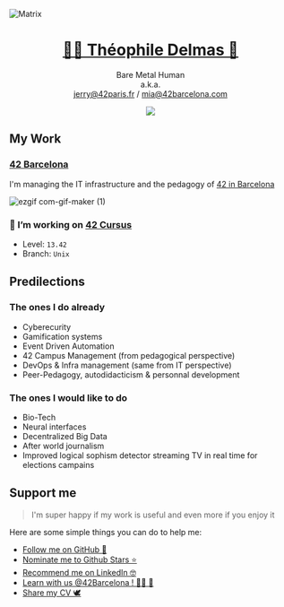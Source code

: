 ![Matrix](https://i.pinimg.com/originals/b4/e3/71/b4e371619042d1e80918d09904e90f7d.gif)

<h1 align='center'>
<a href="http://theophile.world">🧑‍💻 Théophile Delmas 🚀</a>
</h1>

<p align='center'>
  Bare Metal Human</br>
  a.k.a.</br>
  <a href="mailto:jerry@42paris.fr">jerry@42paris.fr</a> / <a href="mailto:mia@42barcelona.com">mia@42barcelona.com</a>
</p>

<p align='center'>  
  <a href="https://www.linkedin.com/in/théophile-delmas-92275b16b">
    <img src="https://img.shields.io/badge/linkedin-%230077B5.svg?&style=for-the-badge&logo=linkedin&logoColor=white" />
  </a>
</p>

## My Work

### [42 Barcelona](https://github.com/42Barcelona)

I'm managing the IT infrastructure and the pedagogy of [42 in Barcelona](https://github.com/42Barcelona)

![ezgif com-gif-maker (1)](https://user-images.githubusercontent.com/49293011/184696364-ed63db8f-be70-4ab2-a116-447432bdc0e2.gif)


### 🔭 I’m working on [42 Cursus](https://42.fr/)
- Level: `13.42`
- Branch: `Unix`

## Predilections

### The ones I do already
- Cyberecurity
- Gamification systems
- Event Driven Automation
- 42 Campus Management (from pedagogical perspective)
- DevOps & Infra management (same from IT perspective)
- Peer-Pedagogy, autodidacticism & personnal development

### The ones I would like to do
- Bio-Tech
- Neural interfaces
- Decentralized Big Data
- After world journalism
- Improved logical sophism detector streaming TV in real time for elections campains

## Support me
> I'm super happy if my work is useful and even more if you enjoy it

Here are some simple things you can do to help me:
- [Follow me on GitHub 🚀](https://github.com/thdelmas)
- <a href='https://stars.github.com/nominate/'>Nominate me to Github Stars ⭐</a>
- [Recommend me on LinkedIn 🤓](https://www.linkedin.com/in/th%C3%A9ophile-delmas-92275b16b/)
- [Learn with us @42Barcelona ! 🧑‍💻 🌴](https://candidatura.42barcelona.com/)
- [Share my CV 🕊](https://companies.intra.42.fr/resumes/thdelmas)
